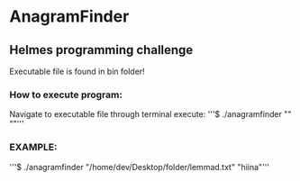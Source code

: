 # AnagramFinder
## Helmes programming challenge

Executable file is found in bin folder!

### How to execute program:

Navigate to executable file through terminal
execute: 
  '''$ ./anagramfinder "<pathToDictionaryFile>" "<word>"'''
  
### EXAMPLE: 

'''$ ./anagramfinder "/home/dev/Desktop/folder/lemmad.txt" "hiina"'''
